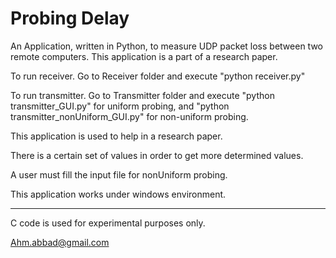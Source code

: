 Probing Delay 
==============

An Application, written in Python, to measure UDP packet loss between two remote computers. This application is a part of a research paper. 

To run receiver. Go to Receiver folder and execute "python receiver.py"

To run transmitter. Go to Transmitter folder and execute "python transmitter_GUI.py" for uniform probing, and "python transmitter_nonUniform_GUI.py" for non-uniform probing.

This application is used to help in a research paper. 

There is a certain set of values in order to get more determined values. 

A user must fill the input file for nonUniform probing. 

This application works under windows environment.

-------------------
C code is used for experimental purposes only. 

Ahm.abbad@gmail.com